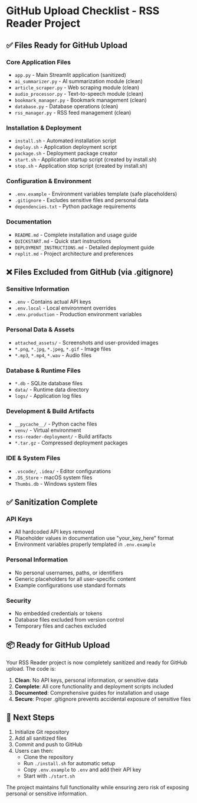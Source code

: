 # GitHub Upload Checklist - RSS Reader Project

## ✅ Files Ready for GitHub Upload

### Core Application Files
- `app.py` - Main Streamlit application (sanitized)
- `ai_summarizer.py` - AI summarization module (clean)
- `article_scraper.py` - Web scraping module (clean)
- `audio_processor.py` - Text-to-speech module (clean)
- `bookmark_manager.py` - Bookmark management (clean)
- `database.py` - Database operations (clean)
- `rss_manager.py` - RSS feed management (clean)

### Installation & Deployment
- `install.sh` - Automated installation script
- `deploy.sh` - Application deployment script
- `package.sh` - Deployment package creator
- `start.sh` - Application startup script (created by install.sh)
- `stop.sh` - Application stop script (created by install.sh)

### Configuration & Environment
- `.env.example` - Environment variables template (safe placeholders)
- `.gitignore` - Excludes sensitive files and personal data
- `dependencies.txt` - Python package requirements

### Documentation
- `README.md` - Complete installation and usage guide
- `QUICKSTART.md` - Quick start instructions
- `DEPLOYMENT_INSTRUCTIONS.md` - Detailed deployment guide
- `replit.md` - Project architecture and preferences

## ❌ Files Excluded from GitHub (via .gitignore)

### Sensitive Information
- `.env` - Contains actual API keys
- `.env.local` - Local environment overrides
- `.env.production` - Production environment variables

### Personal Data & Assets
- `attached_assets/` - Screenshots and user-provided images
- `*.png`, `*.jpg`, `*.jpeg`, `*.gif` - Image files
- `*.mp3`, `*.mp4`, `*.wav` - Audio files

### Database & Runtime Files
- `*.db` - SQLite database files
- `data/` - Runtime data directory
- `logs/` - Application log files

### Development & Build Artifacts
- `__pycache__/` - Python cache files
- `venv/` - Virtual environment
- `rss-reader-deployment/` - Build artifacts
- `*.tar.gz` - Compressed deployment packages

### IDE & System Files
- `.vscode/`, `.idea/` - Editor configurations
- `.DS_Store` - macOS system files
- `Thumbs.db` - Windows system files

## ✅ Sanitization Complete

### API Keys
- All hardcoded API keys removed
- Placeholder values in documentation use "your_key_here" format
- Environment variables properly templated in `.env.example`

### Personal Information
- No personal usernames, paths, or identifiers
- Generic placeholders for all user-specific content
- Example configurations use standard formats

### Security
- No embedded credentials or tokens
- Database files excluded from version control
- Temporary files and caches excluded

## 📦 Ready for GitHub Upload

Your RSS Reader project is now completely sanitized and ready for GitHub upload. The code is:

1. **Clean**: No API keys, personal information, or sensitive data
2. **Complete**: All core functionality and deployment scripts included
3. **Documented**: Comprehensive guides for installation and usage
4. **Secure**: Proper .gitignore prevents accidental exposure of sensitive files

## 🚀 Next Steps

1. Initialize Git repository
2. Add all sanitized files
3. Commit and push to GitHub
4. Users can then:
   - Clone the repository
   - Run `./install.sh` for automatic setup
   - Copy `.env.example` to `.env` and add their API key
   - Start with `./start.sh`

The project maintains full functionality while ensuring zero risk of exposing personal or sensitive information.